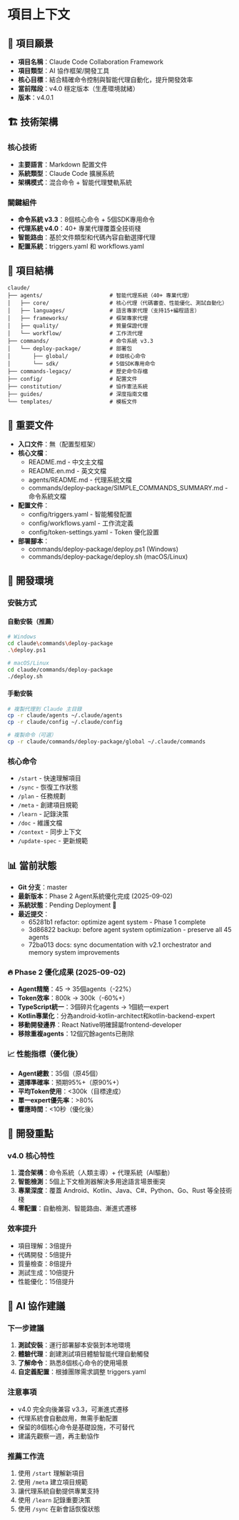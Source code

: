 # 項目上下文

## 🎯 項目願景
- **項目名稱**：Claude Code Collaboration Framework
- **項目類型**：AI 協作框架/開發工具
- **核心目標**：結合精確命令控制與智能代理自動化，提升開發效率
- **當前階段**：v4.0 穩定版本（生產環境就緒）
- **版本**：v4.0.1

## 🏗️ 技術架構

### 核心技術
- **主要語言**：Markdown 配置文件
- **系統類型**：Claude Code 擴展系統
- **架構模式**：混合命令 + 智能代理雙軌系統

### 關鍵組件
- **命令系統 v3.3**：8個核心命令 + 5個SDK專用命令
- **代理系統 v4.0**：40+ 專業代理覆蓋全技術棧
- **智能路由**：基於文件類型和代碼內容自動選擇代理
- **配置系統**：triggers.yaml 和 workflows.yaml

## 📁 項目結構

```
claude/
├── agents/                     # 智能代理系統（40+ 專業代理）
│   ├── core/                   # 核心代理（代碼審查、性能優化、測試自動化）
│   ├── languages/              # 語言專家代理（支持15+編程語言）
│   ├── frameworks/             # 框架專家代理
│   ├── quality/                # 質量保證代理
│   └── workflow/               # 工作流代理
├── commands/                   # 命令系統 v3.3
│   └── deploy-package/         # 部署包
│       ├── global/             # 8個核心命令
│       └── sdk/                # 5個SDK專用命令
├── commands-legacy/            # 歷史命令存檔
├── config/                     # 配置文件
├── constitution/               # 協作憲法系統
├── guides/                     # 深度指南文檔
└── templates/                  # 模板文件
```

## 📄 重要文件

- **入口文件**：無（配置型框架）
- **核心文檔**：
  - README.md - 中文主文檔
  - README.en.md - 英文文檔
  - agents/README.md - 代理系統文檔
  - commands/deploy-package/SIMPLE_COMMANDS_SUMMARY.md - 命令系統文檔
- **配置文件**：
  - config/triggers.yaml - 智能觸發配置
  - config/workflows.yaml - 工作流定義
  - config/token-settings.yaml - Token 優化設置
- **部署腳本**：
  - commands/deploy-package/deploy.ps1 (Windows)
  - commands/deploy-package/deploy.sh (macOS/Linux)

## 🚀 開發環境

### 安裝方式

#### 自動安裝（推薦）
```bash
# Windows
cd claude\commands\deploy-package
.\deploy.ps1

# macOS/Linux
cd claude/commands/deploy-package
./deploy.sh
```

#### 手動安裝
```bash
# 複製代理到 Claude 主目錄
cp -r claude/agents ~/.claude/agents
cp -r claude/config ~/.claude/config

# 複製命令（可選）
cp -r claude/commands/deploy-package/global ~/.claude/commands
```

### 核心命令
- `/start` - 快速理解項目
- `/sync` - 恢復工作狀態
- `/plan` - 任務規劃
- `/meta` - 創建項目規範
- `/learn` - 記錄決策
- `/doc` - 維護文檔
- `/context` - 同步上下文
- `/update-spec` - 更新規範

## 📊 當前狀態

- **Git 分支**：master
- **最新版本**：Phase 2 Agent系統優化完成 (2025-09-02)
- **系統狀態**：Pending Deployment 🔄
- **最近提交**：
  - 65281b1 refactor: optimize agent system - Phase 1 complete
  - 3d86822 backup: before agent system optimization - preserve all 45 agents
  - 72ba013 docs: sync documentation with v2.1 orchestrator and memory system improvements

### 🔥 Phase 2 優化成果 (2025-09-02)
- **Agent精簡**：45 → 35個agents（-22%）
- **Token效率**：800k → 300k（-60%+）
- **TypeScript統一**：3個碎片化agents → 1個統一expert
- **Kotlin專業化**：分為android-kotlin-architect和kotlin-backend-expert
- **移動開發邊界**：React Native明確歸屬frontend-developer
- **移除重複agents**：12個冗餘agents已刪除

### 📈 性能指標（優化後）
- **Agent總數**：35個（原45個）
- **選擇準確率**：預期95%+（原90%+）
- **平均Token使用**：<300k（目標達成）
- **單一expert優先率**：>80%
- **響應時間**：<10秒（優化後）

## 🎯 開發重點

### v4.0 核心特性
1. **混合架構**：命令系統（人類主導）+ 代理系統（AI驅動）
2. **智能檢測**：5個上下文檢測器解決多用途語言場景衝突
3. **專業深度**：覆蓋 Android、Kotlin、Java、C#、Python、Go、Rust 等全技術棧
4. **零配置**：自動檢測、智能路由、漸進式遷移

### 效率提升
- 項目理解：3倍提升
- 代碼開發：5倍提升  
- 質量檢查：8倍提升
- 測試生成：10倍提升
- 性能優化：15倍提升

## 🤖 AI 協作建議

### 下一步建議
1. **測試安裝**：運行部署腳本安裝到本地環境
2. **體驗代理**：創建測試項目體驗智能代理自動觸發
3. **了解命令**：熟悉8個核心命令的使用場景
4. **自定義配置**：根據團隊需求調整 triggers.yaml

### 注意事項
- v4.0 完全向後兼容 v3.3，可漸進式遷移
- 代理系統會自動啟用，無需手動配置
- 保留的8個核心命令是基礎設施，不可替代
- 建議先觀察一週，再主動協作

### 推薦工作流
1. 使用 `/start` 理解新項目
2. 使用 `/meta` 建立項目規範
3. 讓代理系統自動提供專業支持
4. 使用 `/learn` 記錄重要決策
5. 使用 `/sync` 在新會話恢復狀態